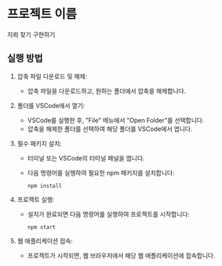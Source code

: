 # 프로젝트 이름

지뢰 찾기 구현하기

## 실행 방법

1. 압축 파일 다운로드 및 해제:

   - 압축 파일을 다운로드하고, 원하는 폴더에서 압축을 해제합니다.

2. 폴더를 VSCode에서 열기:

   - VSCode를 실행한 후, "File" 메뉴에서 "Open Folder"를 선택합니다.
   - 압축을 해제한 폴더를 선택하여 해당 폴더를 VSCode에서 엽니다.

3. 필수 패키지 설치:

   - 터미널 또는 VSCode의 터미널 패널을 엽니다.
   - 다음 명령어를 실행하여 필요한 npm 패키지를 설치합니다:

     ```
     npm install
     ```

4. 프로젝트 실행:

   - 설치가 완료되면 다음 명령어를 실행하여 프로젝트를 시작합니다:

     ```
     npm start
     ```

5. 웹 애플리케이션 접속:
   - 프로젝트가 시작되면, 웹 브라우저에서 해당 웹 애플리케이션에 접속합니다.
